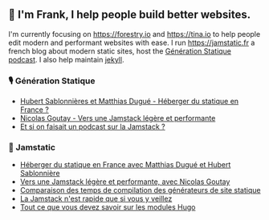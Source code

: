 ## 👋 I'm Frank, I help people build better websites.

I'm currently focusing on https://forestry.io and https://tina.io to help people edit modern and performant websites with ease. I run https://jamstatic.fr a french blog about modern static sites, host the [Génération Statique podcast](https://anchor.fm/jamstatic). I also help maintain [jekyll](https://jekyllrb.com).

### 🎙 Génération Statique
<!-- PODCAST:START -->
- [Hubert Sablonnières et Matthias Dugué - Héberger du statique en France ?](https://anchor.fm/jamstatic/episodes/Hubert-Sablonnires-et-Matthias-Dugu---Hberger-du-statique-en-France-enhc1t)
- [Nicolas Goutay - Vers une Jamstack légère et performante](https://anchor.fm/jamstatic/episodes/Nicolas-Goutay---Vers-une-Jamstack-lgre-et-performante-emunhp)
- [Et si on faisait un podcast sur la Jamstack ?](https://anchor.fm/jamstatic/episodes/Et-si-on-faisait-un-podcast-sur-la-Jamstack-ekovh0)
<!-- PODCAST:END -->

###  📝 Jamstatic
<!-- BLOG:START -->
- [Héberger du statique en France avec Matthias Dugué et Hubert Sablonnière](https://jamstatic.fr/2020/12/08/hebergement-statique-en-france/)
- [Vers une Jamstack légère et performante, avec Nicolas Goutay](https://jamstatic.fr/2020/11/19/jamstack-legere-et-performante/)
- [Comparaison des temps de compilation des générateurs de site statique](https://jamstatic.fr/2020/10/31/comparatif-performance-generateurs-de-site-statique/)
- [La Jamstack n'est rapide que si vous y veillez](https://jamstatic.fr/2020/10/05/la-jamstack-n-est-rapide-que-si-vous-la-rendez-rapide/)
- [Tout ce que vous devez savoir sur les modules Hugo](https://jamstatic.fr/2020/09/05/tout-savoir-sur-les-modules-hugo/)
<!-- BLOG:END -->

